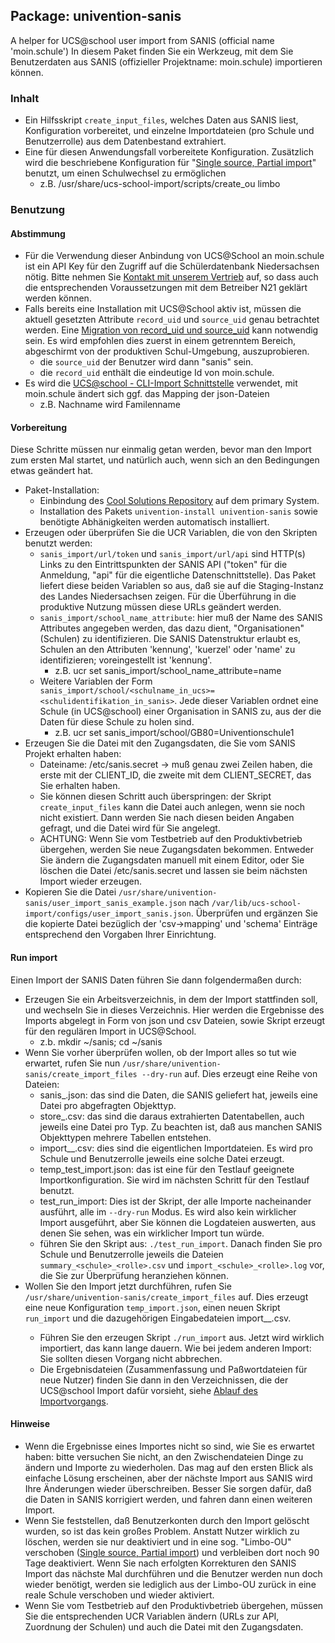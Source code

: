 ## Package: univention-sanis

A helper for UCS@school user import from SANIS (official name 'moin.schule')
In diesem Paket finden Sie ein Werkzeug, mit dem Sie Benutzerdaten aus SANIS (offizieller Projektname: moin.schule) importieren können.

### Inhalt

* Ein Hilfsskript `create_input_files`, welches Daten aus SANIS liest, Konfiguration vorbereitet, und einzelne Importdateien (pro Schule und Benutzerrolle) aus dem Datenbestand extrahiert.
* Eine für diesen Anwendungsfall vorbereitete Konfiguration. Zusätzlich wird die beschriebene Konfiguration für "[Single source, Partial import](http://docs.software-univention.de/ucsschool-umc-user-import/5.0/de/single-source.html)" benutzt, um einen Schulwechsel zu ermöglichen
   * z.B. /usr/share/ucs-school-import/scripts/create_ou limbo

### Benutzung

#### Abstimmung

* Für die Verwendung dieser Anbindung von UCS@School an moin.schule ist ein API Key für den Zugriff auf die Schülerdatenbank Niedersachsen nötig. Bitte nehmen Sie [Kontakt mit unserem Vertrieb](https://www.univention.de/kontakt/) auf, so dass auch die entsprechenden Voraussetzungen mit dem Betreiber N21 geklärt werden können.
* Falls bereits eine Installation mit UCS@School aktiv ist, müssen die aktuell gesetzten Attribute `record_uid` und `source_uid` genau betrachtet werden. Eine [Migration von record_uid und source_uid](https://help.univention.com/t/q-a-can-i-set-record-uid-and-or-source-uid-to-users-who-were-added-manually/15393) kann notwendig sein. Es wird empfohlen dies zuerst in einem getrenntem Bereich, abgeschirmt von der produktiven Schul-Umgebung, auszuprobieren.
   * die `source_uid` der Benutzer wird dann "sanis" sein.
   * die `record_uid` enthält die eindeutige Id von moin.schule.
* Es wird die [UCS@school - CLI-Import Schnittstelle](http://docs.software-univention.de/ucsschool-import/5.0/de/) verwendet, mit moin.schule ändert sich ggf. das Mapping der json-Dateien
   * z.B. Nachname wird Familenname

#### Vorbereitung

Diese Schritte müssen nur einmalig getan werden, bevor man den Import zum ersten Mal startet, und natürlich auch, wenn sich an den Bedingungen etwas geändert hat.

* Paket-Installation:
   * Einbindung des [Cool Solutions Repository](https://help.univention.com/t/cool-solutions-articles-and-repository/11517) auf dem primary System.
   * Installation des Pakets `univention-install univention-sanis` sowie benötigte Abhänigkeiten werden automatisch installiert.
* Erzeugen oder überprüfen Sie die UCR Variablen, die von den Skripten benutzt werden:
   * `sanis_import/url/token` und `sanis_import/url/api` sind HTTP(s) Links zu den Eintrittspunkten der SANIS API ("token" für die Anmeldung, "api" für die eigentliche Datenschnittstelle). Das Paket liefert diese beiden Variablen so aus, daß sie auf die Staging-Instanz des Landes Niedersachsen zeigen. Für die Überführung in die produktive Nutzung müssen diese URLs geändert werden.
   * `sanis_import/school_name_attribute`: hier muß der Name des SANIS Attributes angegeben werden, das dazu dient, "Organisationen" (Schulen) zu identifizieren. Die SANIS Datenstruktur erlaubt es, Schulen an den Attributen 'kennung', 'kuerzel' oder 'name' zu identifizieren; voreingestellt ist 'kennung'.
      * z.B. ucr set sanis_import/school_name_attribute=name
   * Weitere Variablen der Form `sanis_import/school/<schulname_in_ucs>=<schulidentifikation_in_sanis>`. Jede dieser Variablen ordnet eine Schule (in UCS@school) einer Organisation in SANIS zu, aus der die Daten für diese Schule zu holen sind.
      * z.B. ucr set sanis_import/school/GB80=Univentionschule1
* Erzeugen Sie die Datei mit den Zugangsdaten, die Sie vom SANIS Projekt erhalten haben:
   * Dateiname: /etc/sanis.secret -> muß genau zwei Zeilen haben, die erste mit der CLIENT_ID, die zweite mit dem CLIENT_SECRET, das Sie erhalten haben.
   * Sie können diesen Schritt auch überspringen: der Skript `create_input_files` kann die Datei auch anlegen, wenn sie noch nicht existiert. Dann werden Sie nach diesen beiden Angaben gefragt, und die Datei wird für Sie angelegt.
   * ACHTUNG: Wenn Sie vom Testbetrieb auf den Produktivbetrieb übergehen, werden Sie neue Zugangsdaten bekommen. Entweder Sie ändern die Zugangsdaten manuell mit einem Editor, oder Sie löschen die Datei /etc/sanis.secret und lassen sie beim nächsten Import wieder erzeugen.
* Kopieren Sie die Datei `/usr/share/univention-sanis/user_import_sanis_example.json` nach `/var/lib/ucs-school-import/configs/user_import_sanis.json`. Überprüfen und ergänzen Sie die kopierte Datei bezüglich der 'csv->mapping' und 'schema' Einträge entsprechend den Vorgaben Ihrer Einrichtung.

#### Run import

Einen Import der SANIS Daten führen Sie dann folgendermaßen durch:

* Erzeugen Sie ein Arbeitsverzeichnis, in dem der Import stattfinden soll, und wechseln Sie in dieses Verzeichnis. Hier werden die Ergebnisse des Imports abgelegt in Form von json und csv Dateien, sowie Skript erzeugt für den regulären Import in UCS@School.
   * z.b. mkdir ~/sanis; cd ~/sanis
* Wenn Sie vorher überprüfen wollen, ob der Import alles so tut wie erwartet, rufen Sie nun `/usr/share/univention-sanis/create_import_files --dry-run` auf. Dies erzeugt eine Reihe von Dateien:
   * sanis_<typ>.json: das sind die Daten, die SANIS geliefert hat, jeweils eine Datei pro abgefragten Objekttyp.
   * store_<typ>.csv: das sind die daraus extrahierten Datentabellen, auch jeweils eine Datei pro Typ. Zu beachten ist, daß aus manchen SANIS Objekttypen mehrere Tabellen entstehen.
   * import_<schule>_<rolle>.csv: dies sind die eigentlichen Importdateien. Es wird pro Schule und Benutzerrolle jeweils eine solche Datei erzeugt.
   * temp_test_import.json: das ist eine für den Testlauf geeignete Importkonfiguration. Sie wird im nächsten Schritt für den Testlauf benutzt.
   * test_run_import: Dies ist der Skript, der alle Importe nacheinander ausführt, alle im `--dry-run` Modus. Es wird also kein wirklicher Import ausgeführt, aber Sie können die Logdateien auswerten, aus denen Sie sehen, was ein wirklicher Import tun würde.
   * führen Sie den Skript aus: `./test_run_import`. Danach finden Sie pro Schule und Benutzerrolle jeweils die Dateien `summary_<schule>_<rolle>.csv` und `import_<schule>_<rolle>.log` vor, die Sie zur Überprüfung heranziehen können.
* Wollen Sie den Import jetzt durchführen, rufen Sie `/usr/share/univention-sanis/create_import_files` auf. Dies erzeugt eine neue Konfiguration `temp_import.json`, einen neuen Skript `run_import` und die dazugehörigen Eingabedateien import_<schule>_<rolle>.csv.
   * Führen Sie den erzeugen Skript `./run_import` aus. Jetzt wird wirklich importiert, das kann lange dauern. Wie bei jedem anderen Import: Sie sollten diesen Vorgang nicht abbrechen.
   * Die Ergebnisdateien (Zusammenfassung und Paßwortdateien für neue Nutzer) finden Sie dann in den Verzeichnissen, die der UCS@school Import dafür vorsieht, siehe [Ablauf des Importvorgangs](https://docs.software-univention.de/ucsschool-import/5.0/de/procedure.html).


#### Hinweise

* Wenn die Ergebnisse eines Importes nicht so sind, wie Sie es erwartet haben: bitte versuchen Sie nicht, an den Zwischendateien Dinge zu ändern und Importe zu wiederholen. Das mag auf den ersten Blick als einfache Lösung erscheinen, aber der nächste Import aus SANIS wird Ihre Änderungen wieder überschreiben. Besser Sie sorgen dafür, daß die Daten in SANIS korrigiert werden, und fahren dann einen weiteren Import.
* Wenn Sie feststellen, daß Benutzerkonten durch den Import gelöscht wurden, so ist das kein großes Problem. Anstatt Nutzer wirklich zu löschen, werden sie nur deaktiviert und in eine sog. "Limbo-OU" verschoben ([Single source, Partial import](http://docs.software-univention.de/ucsschool-umc-user-import/5.0/de/single-source.html)) und verbleiben dort noch 90 Tage deaktiviert. Wenn Sie nach erfolgten Korrekturen den SANIS Import das nächste Mal durchführen und die Benutzer werden nun doch wieder benötigt, werden sie lediglich aus der Limbo-OU zurück in eine reale Schule verschoben und wieder aktiviert.
* Wenn Sie vom Testbetrieb auf den Produktivbetrieb übergehen, müssen Sie die entsprechenden UCR Variablen ändern (URLs zur API, Zuordnung der Schulen) und auch die Datei mit den Zugangsdaten.
